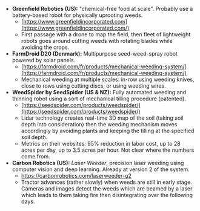 - **Greenfield Robotics (US):** "chemical-free food at scale". Probably use a battery-based robot for physically uprooting weeds. 
	- [https://www.greenfieldincorporated.com](https://www.greenfieldincorporated.com/)
	- First passage with a drone to map the field, then fleet of lightweight robots goes around cutting weeds with rotating blades while avoiding the crops.
- **FarmDroid D20 (Denmark):** Multipurpose seed-weed-spray robot powered by solar panels. 
	- [https://farmdroid.com/fr/products/mechanical-weeding-system/](https://farmdroid.com/fr/products/mechanical-weeding-system/)
	- Mechanical weeding at multiple scales: in-row using weeding knives, close to rows using cutting discs, or using weeding wires.
- **WeedSpider by SeedSpider (US & NZ):** Fully automated weeding and thinning robot using a sort of mechanical tilling procedure (patented). 
	- [https://seedspider.com/products/weedspider/](https://seedspider.com/products/weedspider/)
	- Lidar technology creates real-time 3D map of the soil (taking soil depth into consideration) then the weeding mechanism moves accordingly by avoiding plants and keeping the tilling at the specified soil depth.
	- Metrics on their websites: 95% reduction in labor cost, up to 28 acres per day, up to 3.5 acres per hour. Not clear where the numbers come from.
- **Carbon Robotics (US):** *Laser Weeder*, precision laser weeding using computer vision and deep learning. Already at version 2 of the system.
	- https://carbonrobotics.com/laserweeder-g2
	- Tractor advances (rather slowly) when weeds are still in early stage. Cameras and images detect the weeds which are beamed by a laser which leads to them taking fire then disintegrating over the following days. 